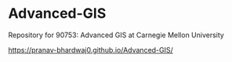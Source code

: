# Advanced-GIS
Repository for 90753: Advanced GIS at Carnegie Mellon University

https://pranav-bhardwaj0.github.io/Advanced-GIS/
